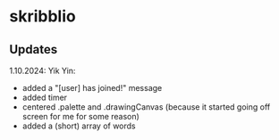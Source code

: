 # skribblio


Updates
--------
1.10.2024:
Yik Yin:
  - added a "[user] has joined!" message
  - added timer
  - centered .palette and .drawingCanvas (because it started going off screen for me for some reason)
  - added a (short) array of words
